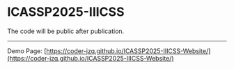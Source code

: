 # ICASSP2025-IIICSS

The code will be public after publication.

<hr/>

Demo Page: [https://coder-jzq.github.io/ICASSP2025-IIICSS-Website/](https://coder-jzq.github.io/ICASSP2025-IIICSS-Website/)
